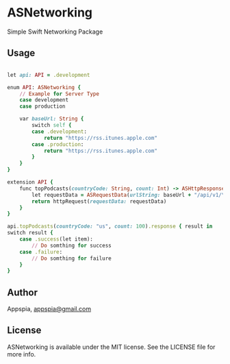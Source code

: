 # ASNetworking

Simple Swift Networking Package

## Usage
```ruby

let api: API = .development

enum API: ASNetworking {
	// Example for Server Type
	case development
	case production

	var baseUrl: String {
		switch self {
		case .development:
			return "https://rss.itunes.apple.com"
		case .production:
			return "https://rss.itunes.apple.com"
		}
	}
}

extension API {
	func topPodcasts(countryCode: String, count: Int) -> ASHttpResponse<Podcasts> {
		let requestData = ASRequestData(urlString: baseUrl + "/api/v1/\(countryCode)/podcasts/top-podcasts/all/\(count)/explicit.json", httpMethod: .get)
		return httpRequest(requestData: requestData)
	}
}

api.topPodcasts(countryCode: "us", count: 100).response { result in
switch result {
	case .success(let item):
		// Do somthing for success
	case .failure:
		// Do somthing for failure
	}
}
```

## Author

Appspia, appspia@gmail.com

## License

ASNetworking is available under the MIT license. See the LICENSE file for more info.
